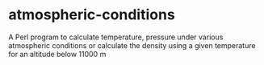 # atmospheric-conditions
A Perl program to calculate temperature, pressure under various atmospheric conditions or calculate the density using a given temperature for an altitude below 11000 m
